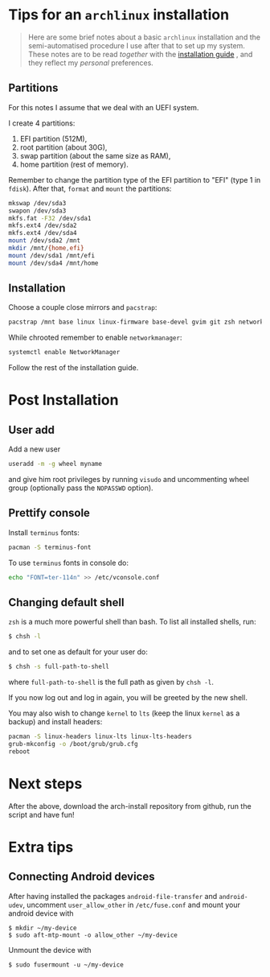 # Tips for an `archlinux` installation

> Here are some brief notes about a basic `archlinux` installation and the
> semi-automatised procedure I use after that to set up my system. These notes
> are to be read *together* with the [installation
> guide](https://wiki.archlinux.org/index.php/Installation_guide) , and they
> reflect my *personal* preferences.


## Partitions

For this notes I assume that we deal with an UEFI system.

I create 4 partitions: 

1.  EFI partition (512M),  
2.  root partition (about 30G),  
3.  swap partition (about the same size as RAM),  
4.  home partition (rest of memory).

Remember to change the partition type of the EFI partition to "EFI" (type 1 in
`fdisk`). After that, `format` and `mount` the partitions:

``` bash
mkswap /dev/sda3
swapon /dev/sda3
mkfs.fat -F32 /dev/sda1
mkfs.ext4 /dev/sda2
mkfs.ext4 /dev/sda4
mount /dev/sda2 /mnt
mkdir /mnt/{home,efi}
mount /dev/sda1 /mnt/efi
mount /dev/sda4 /mnt/home
```


## Installation

Choose a couple close mirrors and `pacstrap`:

``` bash
pacstrap /mnt base linux linux-firmware base-devel gvim git zsh networkmanager
```

While chrooted remember to enable `networkmanager`:

``` bash
systemctl enable NetworkManager
```

Follow the rest of the installation guide.


# Post Installation

## User add

Add a new user 

``` bash
useradd -m -g wheel myname
```

and give him root privileges by running `visudo` and uncommenting wheel group
(optionally pass the `NOPASSWD` option).


## Prettify console

Install `terminus` fonts:

``` bash
pacman -S terminus-font
```

To use `terminus` fonts in console do:

``` bash
echo "FONT=ter-114n" >> /etc/vconsole.conf
```


## Changing default shell

`zsh` is a much more powerful shell than bash. To list all installed shells,
run:

``` bash
$ chsh -l
```

and to set one as default for your user do:

``` bash
$ chsh -s full-path-to-shell
```

where `full-path-to-shell` is the full path as given by `chsh -l`.

If you now log out and log in again, you will be greeted by the new shell. 

You may also wish to change `kernel` to `lts` (keep the linux `kernel` as
a backup) and install headers: 

``` bash
pacman -S linux-headers linux-lts linux-lts-headers 
grub-mkconfig -o /boot/grub/grub.cfg
reboot
```


# Next steps

After the above, download the arch-install repository from github, run the script and have fun!


# Extra tips

## Connecting Android devices

After having installed the packages `android-file-transfer` and `android-udev`, uncomment `user_allow_other` in `/etc/fuse.conf` and mount your android device with

```
$ mkdir ~/my-device
$ sudo aft-mtp-mount -o allow_other ~/my-device
```

Unmount the device with

```
$ sudo fusermount -u ~/my-device
```

<!-- Compile to html using `pandoc -f markdown -t html5 --template=GitHub.html5
README.md -s -o README.html`, using the template from
https://github.com/tajmone/pandoc-goodies/blob/master/templates/html5/github/GitHub.html5
-->
